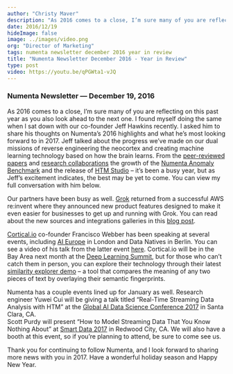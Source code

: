 ```yaml
---
author: "Christy Maver"
description: "As 2016 comes to a close, I’m sure many of you are reflecting on this past year as you also look ahead to the next one.  I found myself doing the same when I sat down with our co-founder Jeff Hawkins recently. I asked him to share his"
date: 2016/12/19
hideImage: false
image: ../images/video.png
org: "Director of Marketing"
tags: numenta newsletter december 2016 year in review
title: "Numenta Newsletter December 2016 - Year in Review"
type: post
video: https://youtu.be/qPGWta1-vJQ
---
```


### Numenta Newsletter &mdash; December 19, 2016

As 2016 comes to a close, I’m sure many of you are reflecting on this past year
as you also look ahead to the next one.  I found myself doing the same when I
sat down with our co-founder Jeff Hawkins recently.  I asked him to share his
thoughts on Numenta’s 2016 highlights and what he’s most looking forward to
in 2017.  Jeff talked about the progress we’ve made on our dual missions of
reverse engineering the neocortex and creating machine learning technology based
on how the brain learns.  From the [peer-reviewed papers][1] and
[research collaborations][2] the growth of the [Numenta Anomaly Benchmark][3]
and the release of [HTM Studio][4] – it’s been a busy year, but as Jeff’s
excitement indicates, the best may be yet to come. You can view my full
conversation with him below.

Our partners have been busy as well. [Grok][5] returned from a successful AWS
re:invent where they announced new product features designed to make it even
easier for businesses to get up and running with Grok.  You can read about the
new sources and integrations galleries in this [blog post][6].

[Cortical.io][7] co-founder Francisco Webber has been speaking at several
events, including [AI Europe][8] in London and Data Natives in Berlin. You can
see a video of his talk from the latter event [here][9]. Cortical.io will be in
the Bay Area next month at the [Deep Learning Summit][10], but for those who
can’t catch them in person, you can explore their technology through their
latest [similarity explorer demo][11] – a tool that compares the meaning of any
two pieces of text by overlaying their semantic fingerprints.

Numenta has a couple events lined up for January as well. Research engineer
Yuwei Cui will be giving a talk titled “Real-Time Streaming Data Analysis with
HTM” at the [Global AI Data Science Conference 2017][12] in Santa Clara, CA.  
Scott Purdy will present “How to Model Streaming Data That You Know Nothing
About” at [Smart Data 2017][13] in Redwood City, CA. We will also have a booth
at this event, so if you’re planning to attend, be sure to come see us.

Thank you for continuing to follow Numenta, and I look forward to sharing more
news with you in 2017.  Have a wonderful holiday season and Happy New Year.

[1]: /resources/papers/
[2]: /blog/2016/12/09/visit-to-neuroscience-labs-at-mpfi-and-unc/
[3]: /applications/numenta-anomaly-benchmark/
[4]: /applications/htm-studio/
[5]: http://grokstream.com/
[6]: https://blog.grokstream.com/grok-anything-and-take-action-everywhere-f16579d36cf6#.mg3ms3dut
[7]: http://cortical.io/
[8]: http://ai-europe.com/
[9]: https://www.youtube.com/attribution_link?a=TKA4Os0uoLg&u=%2Fwatch%3Fv%3Dmuf3VI9KKxg%26feature%3Dshare
[10]: https://www.re-work.co/events/deep-learning-summit-san-francisco-2017
[11]: http://www.cortical.io/similarity-explorer.html
[12]: /company/events/2017/01/19/global-ai-conference-2017/
[13]: /company/events/2017/01/31/smartdata-conference-2017/
